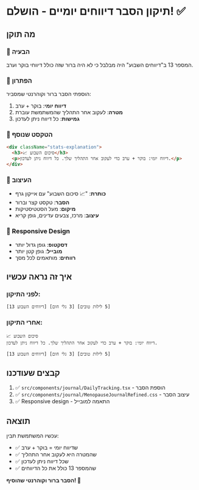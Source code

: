 # תיקון הסבר דיווחים יומיים - הושלם! ✅

## מה תוקן

### 🎯 הבעיה
המספר 13 ב"דיווחים השבוע" היה מבלבל כי לא היה ברור שזה כולל דיווחי בוקר וערב.

### 🔧 הפתרון
הוספתי הסבר ברור וקוהרנטי שמסביר:

1. **דיווח יומי**: בוקר + ערב
2. **מטרה**: לעקוב אחר התהליך שהמשתמשת עוברת
3. **גמישות**: כל דיווח ניתן לעדכון

### 📝 הטקסט שנוסף
```html
<div className="stats-explanation">
  <h3>📈 סיכום השבוע</h3>
  <p>דיווח יומי: בוקר + ערב כדי לעקוב אחר התהליך שלך. כל דיווח ניתן לעדכון.</p>
</div>
```

### 🎨 העיצוב
- **כותרת**: "📈 סיכום השבוע" עם אייקון גרף
- **הסבר**: טקסט קצר וברור
- **מיקום**: מעל הסטטיסטיקות
- **עיצוב**: מרכז, צבעים עדינים, גופן קריא

### 📱 Responsive Design
- **דסקטופ**: גופן גדול יותר
- **מובייל**: גופן קטן יותר
- **רווחים**: מותאמים לכל מסך

## איך זה נראה עכשיו

### לפני התיקון:
```
[13 דיווחים השבוע] [3 גלי חום] [5 לילות טובים]
```

### אחרי התיקון:
```
📈 סיכום השבוע
דיווח יומי: בוקר + ערב כדי לעקוב אחר התהליך שלך. כל דיווח ניתן לעדכון.

[13 דיווחים השבוע] [3 גלי חום] [5 לילות טובים]
```

## קבצים שעודכנו

1. ✅ `src/components/journal/DailyTracking.tsx` - הוספת הסבר
2. ✅ `src/components/journal/MenopauseJournalRefined.css` - עיצוב הסבר
3. ✅ Responsive design - התאמה למובייל

## תוצאה

עכשיו המשתמשת תבין:
- ✅ שדיווח יומי = בוקר + ערב
- ✅ שהמטרה היא לעקוב אחר התהליך
- ✅ שכל דיווח ניתן לעדכון
- ✅ שהמספר 13 כולל את כל הדיווחים

**הסבר ברור וקוהרנטי שהוסיף! 🎉**
